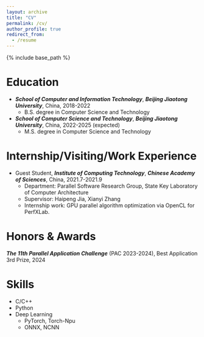 ```yaml
---
layout: archive
title: "CV"
permalink: /cv/
author_profile: true
redirect_from:
  - /resume
---
```


{% include base_path %}

Education
======
* ***School of Computer and Information Technology***, ***Beijing Jiaotong University***, China, 2018-2022
  * B.S. degree in Computer Science and Technology
* ***School of Computer Science and Technology***, ***Beijing Jiaotong University***, China, 2022-2025 (expected)
  * M.S. degree in Computer Science and Technology
<!-- * Ph.D in Version Control Theory, GitHub University, 2018 (expected) -->

Internship/Visiting/Work Experience
======
* Guest Student, ***Institute of Computing Technology***, ***Chinese Academy of Sciences***, China, 2021.7-2021.9
  * Department: Parallel Software Research Group, State Key Laboratory of Computer Architecture
  * Supervisor: Haipeng Jia, Xianyi Zhang
  * Internship work: GPU parallel algorithm optimization via OpenCL for PerfXLab.

Honors & Awards
======
***The 11th Parallel Application Challenge*** (PAC 2023-2024), Best Application 3rd Prize, 2024

Skills
======
* C/C++
* Python
* Deep Learning
  * PyTorch, Torch-Npu
  * ONNX, NCNN

<!--
Publications
======
  <ul>{% for post in site.publications %}
    {% include archive-single-cv.html %}
  {% endfor %}</ul>
  -->
